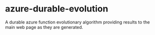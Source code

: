# azure-durable-evolution
A durable azure function evolutionary algorithm providing results to the main web page as they are generated.

